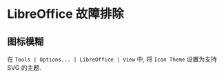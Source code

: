 # LibreOffice 故障排除

## 图标模糊

在 `Tools | Options... | LibreOffice | View` 中, 将 `Icon Theme` 设置为支持 SVG 的主题.
